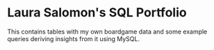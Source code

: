 # Laura Salomon's SQL Portfolio
This contains tables with my own boardgame data and some example queries deriving insights from it using MySQL.
